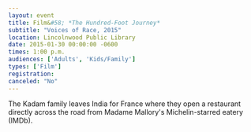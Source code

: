 ```yaml
---
layout: event
title: Film&#58; *The Hundred-Foot Journey*
subtitle: "Voices of Race, 2015"
location: Lincolnwood Public Library
date: 2015-01-30 00:00:00 -0600
times: 1:00 p.m.
audiences: ['Adults', 'Kids/Family']
types: ['Film']
registration: 
canceled: "No"
---
```

The Kadam family leaves India for France where they open a restaurant directly across the road from Madame Mallory's Michelin-starred eatery (IMDb).
